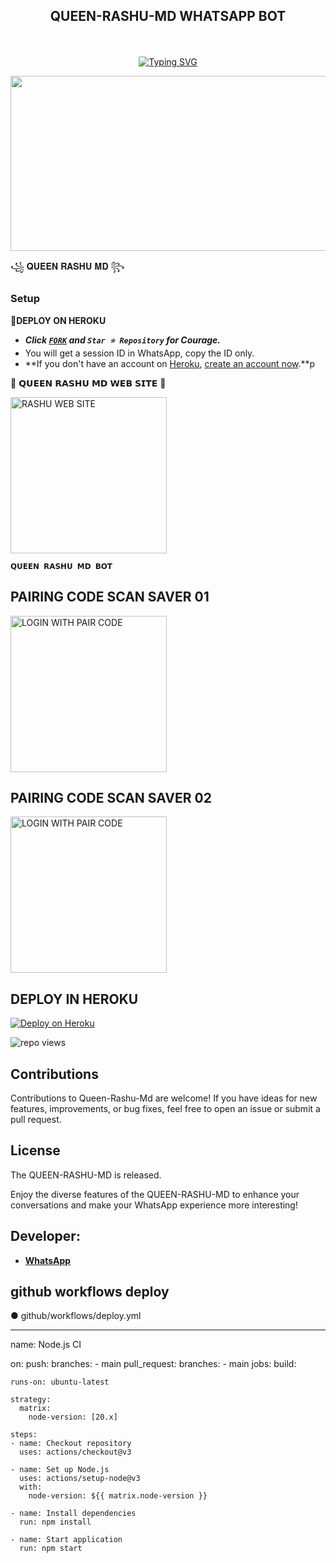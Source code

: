 ## <p align="center"> QUEEN-RASHU-MD WHATSAPP BOT
<br>

<p align="center"><a href="https://git.io/typing-svg"><img src="https://readme-typing-svg.demolab.com?font=EB+Garamond&weight=800&size=28&duration=4000&pause=1000&random=false&width=435&lines=WELCOME+TO+THE+QUEEN-RASHU-MD;MULTI-DEVICE+WHATSAPP+BOT;DEVELOPED+BY+NIPUN;RELEASED+DATE+24%2F03%2F2024." alt="Typing SVG" /></a>
</p>


<img src="https://i.ibb.co/BsjkCDP/9555.jpg" width="540" height="280" />
</p>             ꧁ 𝐐𝐔𝐄𝐄𝐍 𝐑𝐀𝐒𝐇𝐔 𝐌𝐃 ꧂

### Setup

**📌DEPLOY ON HEROKU**
   - ***Click [`FORK`](https://github.com/NipunHarshana0/QUEEN-RASHU-MD-V1/fork) and `Star ⭐ Repository` for Courage.***
   - You will get a session ID in WhatsApp, copy the ID only.
   - **If you don't have an account on [Heroku](https://signup.heroku.com/), [create an account now](https://signup.heroku.com/).**p
</p>
🌟 𝗤𝗨𝗘𝗘𝗡 𝗥𝗔𝗦𝗛𝗨 𝗠𝗗 𝗪𝗘𝗕 𝗦𝗜𝗧𝗘 🌟

<a href="https://youtube.com/@rashumodz_0715?si=5pg_wumwy6VzizMP/"><img src="https://img.shields.io/badge/RASHU-WEB%20SITE-red" alt="RASHU WEB SITE" width="250"></a>

**`𝗤𝗨𝗘𝗘𝗡 𝗥𝗔𝗦𝗛𝗨 𝗠𝗗 𝗕𝗢𝗧`**

##  PAIRING CODE SCAN SAVER 01

<a href="https://lithu-md-pair-13dc62a31d33.herokuapp.com/"><img src="https://img.shields.io/badge/LOGIN%20WITH-PAIR%20CODE-red" alt="LOGIN WITH PAIR CODE" width="250"></a>

## PAIRING CODE SCAN SAVER 02

<a href="https://paircoderashu-da08a61d6074.herokuapp.com/"><img src="https://img.shields.io/badge/LOGIN%20WITH-QR%20CODE-red" alt="LOGIN WITH PAIR CODE" width="250"></a>
## DEPLOY IN HEROKU

 [![Deploy on Heroku](https://www.herokucdn.com/deploy/button.svg)](https://dashboard.heroku.com/new?template=https://github.com/NipunHarshana0/QUEEN-RASHU-MD-V1/)

   </details>
</P>

![repo views](https://hits.seeyoufarm.com/api/count/incr/badge.svg?url=https%3A%2F%2Fgithub.com%2FPurnageethanjana%2FDEXTER-V1-MD&count_bg=%2379C83D&title_bg=%23555555&icon=gitpod.svg&icon_color=%23E7E7E7&title=Views&edge_flat=false)




## Contributions

Contributions to Queen-Rashu-Md are welcome! If you have ideas for new features, improvements, or bug fixes, feel free to open an issue or submit a pull request.

## License

The QUEEN-RASHU-MD is released.

Enjoy the diverse features of the QUEEN-RASHU-MD  to enhance your conversations and make your WhatsApp experience more interesting!

## Developer:
- [**WhatsApp**](https://wa.me/94727319036)



## github workflows deploy

● github/workflows/deploy.yml

_______________________________________

name: Node.js CI

on:
  push:
    branches:
      - main
  pull_request:
    branches:
      - main
jobs:
  build:

    runs-on: ubuntu-latest

    strategy:
      matrix:
        node-version: [20.x]

    steps:
    - name: Checkout repository
      uses: actions/checkout@v3

    - name: Set up Node.js
      uses: actions/setup-node@v3
      with:
        node-version: ${{ matrix.node-version }}

    - name: Install dependencies
      run: npm install

    - name: Start application
      run: npm start
